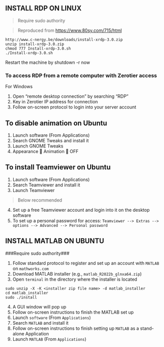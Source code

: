 ## INSTALL RDP ON LINUX

>Require sudo authority

>Reproduced from https://www.80sy.com/715/html

```
http://www.c-nergy.be/downloads/install-xrdp-3.0.zip
unzip install-xrdp-3.0.zip
chmod 777 Install-xrdp-3.0.sh
./Install-xrdp-3.0.sh
```

Restart the machine by shutdown -r now

### To access RDP from a remote computer with Zerotier access
For Windows
1. Open “remote desktop connection” by searching “RDP”
2. Key in Zerotier IP address for connection
3. Follow on-screen protocol to login into your server account

## To disable animation on Ubuntu
1.	Launch software (From Applications)
2.	Search GNOME Tweaks and install it
3.	Launch GNOME Tweaks
4.	Appearance  Animation  OFF

## To install Teamviewer on Ubuntu
1.	Launch software (From Applications)
2.	Search Teamviewer and install it
3.	Launch Teamviewer
>Below recommended
4.	Set up a free Teamviewer account and login into it on the desktop software
5.	To set up a personal password for access: 
`Teamviewer --> Extras --> options --> Advanced --> Personal password`

## INSTALL MATLAB ON UBUNTU
###Require sudo authority###
1.	Follow standard protocol to register and set up an account with `MATLAB` on `mathworks.com`
2.	Download MATLAB installer (e.g., `matlab_R2022b_glnxa64.zip`)
3.	Open `terminal` in the directory where the installer is located
```
sudo unzip -X -K <installer zip file name> -d matlab_installer
cd matlab_installer
sudo ./install
```
4.	A GUI window will pop up
5.	Follow on-screen instructions to finish the MATLAB set up
6.	Launch `software` (From `Applications`)
7.	Search `MATLAB` and install it
8.	Follow on-screen instructions to finish setting up `MATLAB` as a stand-alone Application
9.	Launch `MATLAB` (From `Applications`)
